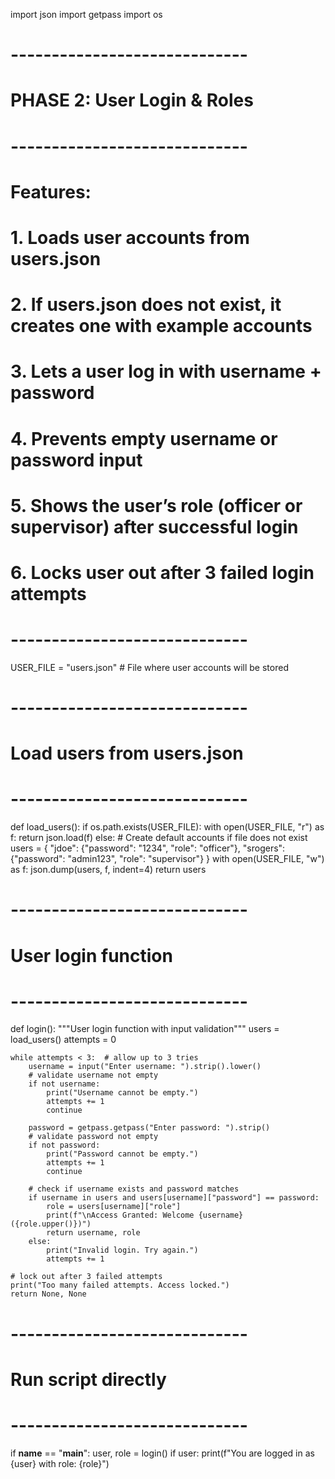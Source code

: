 import json
import getpass
import os

# -----------------------------
# PHASE 2: User Login & Roles
# -----------------------------
# Features:
# 1. Loads user accounts from users.json
# 2. If users.json does not exist, it creates one with example accounts
# 3. Lets a user log in with username + password
# 4. Prevents empty username or password input
# 5. Shows the user’s role (officer or supervisor) after successful login
# 6. Locks user out after 3 failed login attempts
# -----------------------------

USER_FILE = "users.json"  # File where user accounts will be stored


# -----------------------------
# Load users from users.json
# -----------------------------
def load_users():
    if os.path.exists(USER_FILE):
        with open(USER_FILE, "r") as f:
            return json.load(f)
    else:
        # Create default accounts if file does not exist
        users = {
            "jdoe": {"password": "1234", "role": "officer"},
            "srogers": {"password": "admin123", "role": "supervisor"}
        }
        with open(USER_FILE, "w") as f:
            json.dump(users, f, indent=4)
        return users


# -----------------------------
# User login function
# -----------------------------
def login():
    """User login function with input validation"""
    users = load_users()
    attempts = 0

    while attempts < 3:  # allow up to 3 tries
        username = input("Enter username: ").strip().lower()
        # validate username not empty
        if not username:
            print("Username cannot be empty.")
            attempts += 1
            continue

        password = getpass.getpass("Enter password: ").strip()
        # validate password not empty
        if not password:
            print("Password cannot be empty.")
            attempts += 1
            continue

        # check if username exists and password matches
        if username in users and users[username]["password"] == password:
            role = users[username]["role"]
            print(f"\nAccess Granted: Welcome {username} ({role.upper()})")
            return username, role
        else:
            print("Invalid login. Try again.")
            attempts += 1

    # lock out after 3 failed attempts
    print("Too many failed attempts. Access locked.")
    return None, None


# -----------------------------
# Run script directly
# -----------------------------
if __name__ == "__main__":
    user, role = login()
    if user:
        print(f"You are logged in as {user} with role: {role}")
